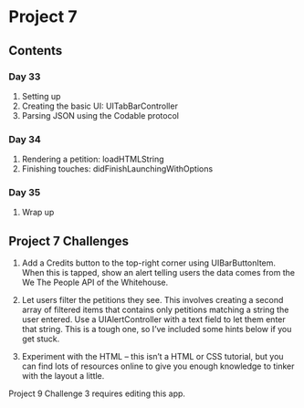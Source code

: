 
# Project 7

## Contents 

### Day 33
1. Setting up 
2. Creating the basic UI: UITabBarController
3. Parsing JSON using the Codable protocol

### Day 34
1. Rendering a petition: loadHTMLString
2. Finishing touches: didFinishLaunchingWithOptions

### Day 35
1. Wrap up

## Project 7 Challenges

1. Add a Credits button to the top-right corner using UIBarButtonItem. When this is tapped, show an
alert telling users the data comes from the We The People API of the Whitehouse.

2. Let users filter the petitions they see. This involves creating a second array of filtered items that
contains only petitions matching a string the user entered. Use a UIAlertController with a text field to
let them enter that string. This is a tough one, so I’ve included some hints below if you get stuck.

3. Experiment with the HTML – this isn’t a HTML or CSS tutorial, but you can find lots of resources
online to give you enough knowledge to tinker with the layout a little.

Project 9 Challenge 3 requires editing this app.

